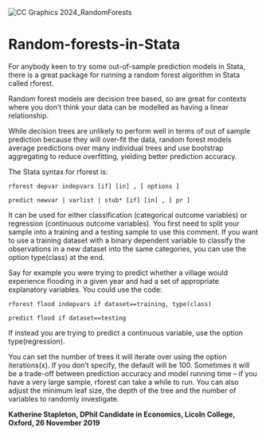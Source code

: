 ![CC Graphics 2024_RandomForests](https://github.com/csae-coders-corner/Random-forests-in-Stata/assets/148211163/749f7307-74d7-494a-b91a-9432dec1a579)

# Random-forests-in-Stata

For anybody keen to try some out-of-sample prediction models in Stata, there is a great package for running a random forest algorithm in Stata called rforest.

Random forest models are decision tree based, so are great for contexts where you don’t think your data can be modelled as having a linear relationship. 

While decision trees are unlikely to perform well in terms of out of sample prediction because they will over-fit the data, random forest models average predictions over many individual trees and use bootstrap aggregating to reduce overfitting, yielding better prediction accuracy.

The Stata syntax for rforest  is:

`rforest depvar indepvars [if] [in] , [ options ]`

`predict newvar | varlist | stub* [if] [in] , [ pr ]`

It can be used for either classification (categorical outcome variables) or regression (continuous outcome variables). You first need to split your sample into a training and a testing sample to use this comment. If you want to use a training dataset with a binary dependent variable to classify the observations in a new dataset into the same categories, you can use the option type(class) at the end. 

Say for example you were trying to predict whether a village would experience flooding in a given year and had a set of appropriate explanatory variables. You could use the code:

`rforest flood indepvars if dataset==training, type(class)`

`predict flood if dataset==testing`

If instead you are trying to predict a continuous variable, use the option type(regression).

You can set the number of trees it will iterate over using the option iterations(x). If you don’t specify, the default will be 100.  Sometimes it will be a trade-off between prediction accuracy and model running time – if you have a very large sample, rforest can take a while to run. You can also adjust the minimum leaf size, the depth of the tree and the number of variables to randomly investigate.


**Katherine Stapleton, DPhil Candidate in Economics, Licoln College, Oxford, 26 November 2019**
